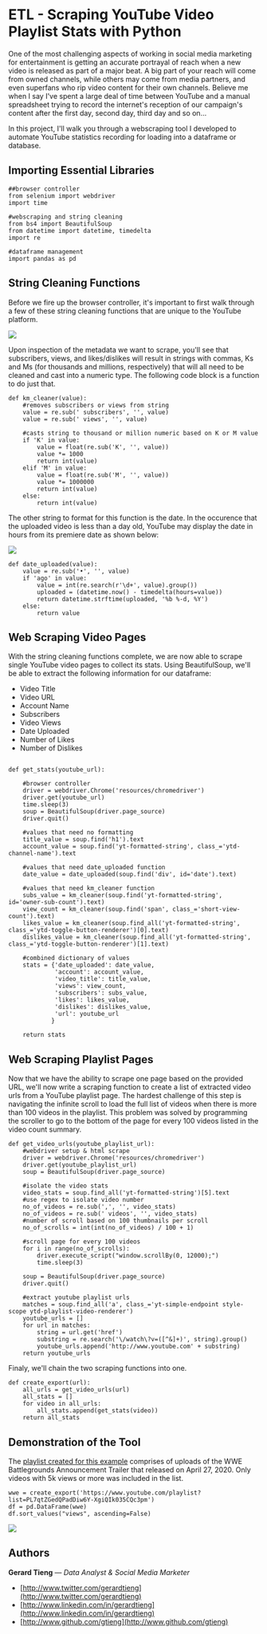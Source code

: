 # ETL - Scraping YouTube Video Playlist Stats with Python
One of the most challenging aspects of working in social media marketing for entertainment is getting an accurate portrayal of reach when a new video is released as part of a major beat. A big part of your reach will come from owned channels, while others may come from media partners, and even superfans who rip video content for their own channels. Believe me when I say I've spent a large deal of time between YouTube and a manual spreadsheet trying to record the internet's reception of our campaign's content after the first day, second day, third day and so on...

In this project, I'll walk you through a webscraping tool I developed to automate YouTube statistics recording for loading into a dataframe or database.

## Importing Essential Libraries
```
##browser controller
from selenium import webdriver
import time

#webscraping and string cleaning
from bs4 import BeautifulSoup
from datetime import datetime, timedelta
import re

#dataframe management
import pandas as pd
```

## String Cleaning Functions
Before we fire up the browser controller, it's important to first walk through a few of these string cleaning functions that are unique to the YouTube platform.

![](https://camo.githubusercontent.com/d101c1c1d25165fbd6a5238a376617eb697e4754/68747470733a2f2f6769746875622e636f6d2f677469656e672f796f75747562655f747261696c65725f736372617065722f626c6f622f6d61737465722f6d61726b646f776e5f696d616765732f79745f6b6d2e706e673f7261773d74727565)

Upon inspection of the metadata we want to scrape, you'll see that subscribers, views, and likes/dislikes will result in strings with commas, Ks and Ms (for thousands and millions, respectively) that will all need to be cleaned and cast into a numeric type. The following code block is a function to do just that.

```
def km_cleaner(value):
    #removes subscribers or views from string
    value = re.sub(' subscribers', '', value)
    value = re.sub(' views', '', value)
    
    #casts string to thousand or million numeric based on K or M value
    if 'K' in value:
        value = float(re.sub('K', '', value))
        value *= 1000
        return int(value)
    elif 'M' in value:
        value = float(re.sub('M', '', value))
        value *= 1000000
        return int(value)
    else:
        return int(value)
```

The other string to format for this function is the date. In the occurence that the uploaded video is less than a day old, YouTube may display the date in hours from its premiere date as shown below:

![](https://camo.githubusercontent.com/01cca9fd271aa3205594f2397c00293f6a6df372/68747470733a2f2f6769746875622e636f6d2f677469656e672f796f75747562655f747261696c65725f736372617065722f626c6f622f6d61737465722f6d61726b646f776e5f696d616765732f79745f61676f2e706e673f7261773d74727565)

```
def date_uploaded(value):
    value = re.sub('•', '', value)
    if 'ago' in value:
        value = int(re.search(r'\d+', value).group())
        uploaded = (datetime.now() - timedelta(hours=value))
        return datetime.strftime(uploaded, '%b %-d, %Y')
    else:
        return value
```

## Web Scraping Video Pages
With the string cleaning functions complete, we are now able to scrape single YouTube video pages to collect its stats. Using BeautifulSoup, we'll be able to extract the following information for our dataframe:

- Video Title
- Video URL
- Account Name
- Subscribers
- Video Views
- Date Uploaded
- Number of Likes
- Number of Dislikes

```

def get_stats(youtube_url):
    
    #browser controller
    driver = webdriver.Chrome('resources/chromedriver')
    driver.get(youtube_url)
    time.sleep(3)
    soup = BeautifulSoup(driver.page_source)
    driver.quit()
    
    #values that need no formatting
    title_value = soup.find('h1').text
    account_value = soup.find('yt-formatted-string', class_='ytd-channel-name').text
    
    #values that need date_uploaded function
    date_value = date_uploaded(soup.find('div', id='date').text)
    
    #values that need km_cleaner function
    subs_value = km_cleaner(soup.find('yt-formatted-string', id='owner-sub-count').text)
    view_count = km_cleaner(soup.find('span', class_='short-view-count').text)
    likes_value = km_cleaner(soup.find_all('yt-formatted-string', class_='ytd-toggle-button-renderer')[0].text)
    dislikes_value = km_cleaner(soup.find_all('yt-formatted-string', class_='ytd-toggle-button-renderer')[1].text)
    
    #combined dictionary of values
    stats = {'date_uploaded': date_value,
             'account': account_value,
             'video_title': title_value,
             'views': view_count,
             'subscribers': subs_value,
             'likes': likes_value,
             'dislikes': dislikes_value,
             'url': youtube_url
            }
    
    return stats
```

## Web Scraping Playlist Pages
Now that we have the ability to scrape one page based on the provided URL, we'll now write a scraping function to create a list of extracted video urls from a YouTube playlist page. The hardest challenge of this step is navigating the infinite scroll to load the full list of videos when there is more than 100 videos in the playlist. This problem was solved by programming the scroller to go to the bottom of the page for every 100 videos listed in the video count summary.

```
def get_video_urls(youtube_playlist_url):
    #webdriver setup & html scrape
    driver = webdriver.Chrome('resources/chromedriver')
    driver.get(youtube_playlist_url)
    soup = BeautifulSoup(driver.page_source)

    #isolate the video stats
    video_stats = soup.find_all('yt-formatted-string')[5].text
    #use regex to isolate video number
    no_of_videos = re.sub(',', '', video_stats)
    no_of_videos = re.sub(' videos', '', video_stats)
    #number of scroll based on 100 thumbnails per scroll
    no_of_scrolls = int(int(no_of_videos) / 100 + 1)

    #scroll page for every 100 videos
    for i in range(no_of_scrolls):
        driver.execute_script("window.scrollBy(0, 12000);")
        time.sleep(3)

    soup = BeautifulSoup(driver.page_source)
    driver.quit()

    #extract youtube playlist urls
    matches = soup.find_all('a', class_='yt-simple-endpoint style-scope ytd-playlist-video-renderer')
    youtube_urls = []
    for url in matches:
        string = url.get('href')
        substring = re.search('\/watch\?v=([^&]+)', string).group()
        youtube_urls.append('http://www.youtube.com' + substring)    
    return youtube_urls
```
Finaly, we'll chain the two scraping functions into one.

```
def create_export(url):
    all_urls = get_video_urls(url)
    all_stats = []
    for video in all_urls:
        all_stats.append(get_stats(video))
    return all_stats
```
## Demonstration of the Tool
The [playlist created for this example](https://www.youtube.com/playlist?list=PL7qtZGedQPadDiw6Y-XgiQIk035CQc3pm) comprises of uploads of the WWE Battlegrounds Announcement Trailer that released on April 27, 2020. Only videos with 5k views or more was included in the list.

```
wwe = create_export('https://www.youtube.com/playlist?list=PL7qtZGedQPadDiw6Y-XgiQIk035CQc3pm')
df = pd.DataFrame(wwe)
df.sort_values("views", ascending=False)
```
![](https://github.com/gtieng/youtube_trailer_scraper/blob/master/markdown_images/yt_df.png?raw=true)

## Authors

**Gerard Tieng** — *Data Analyst & Social Media Marketer*
- [http://www.twitter.com/gerardtieng](http://www.twitter.com/gerardtieng)
- [http://www.linkedin.com/in/gerardtieng](http://www.linkedin.com/in/gerardtieng)
- [http://www.github.com/gtieng](http://www.github.com/gtieng)
